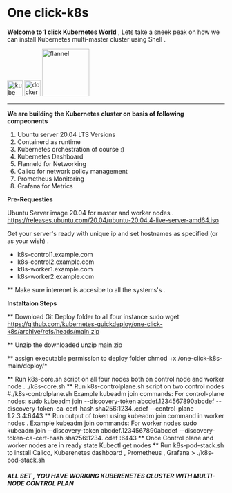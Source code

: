 # One click-k8s
**Welcome to 1 click Kubernetes World** , Lets take a sneek peak on how we can install Kubernetes multi-master cluster using Shell .


<img width="36" alt="kube" src="https://user-images.githubusercontent.com/99710234/154669206-f2927d33-db97-43ac-b8e5-1340692767d6.png"> <img width="37" alt="docker" src="https://user-images.githubusercontent.com/99710234/154669208-eeab2758-d86d-438b-a566-071690820a6a.png"> <img width="109" alt="flannel" src="https://user-images.githubusercontent.com/99710234/154669213-e7153a7e-14b8-4959-8761-9a300348f074.png">

______________________________________________________________________________________________

**We are building the Kubernetes cluster on basis of following compeonents**

1) Ubuntu server 20.04 LTS Versions 
2) Containerd as runtime
3) Kubernetes orchestration of course :)
4) Kubernetes Dashboard
5) Flanneld for Networking
6) Calico for network policy management 
7) Prometheus Monitoring
8) Grafana for Metrics

**Pre-Requesties**

Ubuntu Server image 20.04 for master and worker nodes .
https://releases.ubuntu.com/20.04/ubuntu-20.04.4-live-server-amd64.iso

Get your server's ready with unique ip and set hostnames as specified (or as your wish) .
 * k8s-control1.example.com
 * k8s-control2.example.com
 * k8s-worker1.example.com
 * k8s-worker2.example.com
 
  ** Make sure interenet is accesibe to all the systems's .
  
  **Instaltaion Steps**

  **  Download Git Deploy folder to all four instance 
  sudo wget https://github.com/kubernetes-quickdeploy/one-click-k8s/archive/refs/heads/main.zip
  
  ** Unzip the downloaded 
  unzip main.zip
  
  ** assign executable permission to deploy folder
  chmod +x /one-click-k8s-main/deploy/*

**  Run k8s-core.sh script on all four nodes both on control node and worker node .
     ./k8s-core.sh
**  Run k8s-controlplane.sh script on two control nodes
       #./k8s-controlplane.sh
     Example kubeadm join commands:
        For control-plane nodes:
        sudo kubeadm join --discovery-token abcdef.1234567890abcdef --discovery-token-ca-cert-hash sha256:1234..cdef --control-plane 1.2.3.4:6443
 **  Run output of token using kubeadm join command in worker nodes .
     Example kubeadm join commands:
          For worker nodes
        sudo kubeadm join --discovery-token abcdef.1234567890abcdef --discovery-token-ca-cert-hash sha256:1234..cdef <IP-ADDRESS>:6443
 **  Once Control plane and worker nodes are in ready state 
     Kubectl get nodes 
 **  Run k8s-pod-stack.sh to install Calico, Kuberenetes dashboard , Prometheus , Grafana 
    > ./k8s-pod-stack.sh
   
#####  **ALL SET , YOU HAVE WORKING KUBERENETES CLUSTER WITH MULTI-NODE CONTROL PLAN** #####

 
 
  



 
